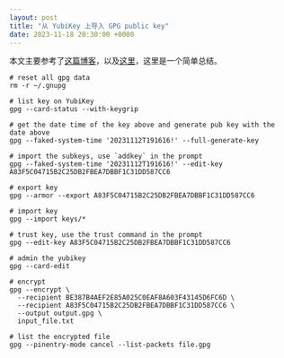 ```yaml
---
layout: post
title: "从 YubiKey 上导入 GPG public key"
date: 2023-11-18 20:30:00 +0000
---
```


本文主要参考了[这篇博客](https://www.nicksherlock.com/2021/08/recovering-lost-gpg-public-keys-from-your-yubikey/)，以及[这里](https://github.com/drduh/YubiKey-Guide/tree/master)，这里是一个简单总结。


```shell
# reset all gpg data
rm -r ~/.gnupg

# list key on YubiKey
gpg --card-status --with-keygrip

# get the date time of the key above and generate pub key with the date above
gpg --faked-system-time '20231112T191616!' --full-generate-key

# import the subkeys, use `addkey` in the prompt
gpg --faked-system-time '20231112T191616!' --edit-key A83F5C04715B2C25DB2FBEA7DBBF1C31DD587CC6

# export key
gpg --armor --export A83F5C04715B2C25DB2FBEA7DBBF1C31DD587CC6

# import key
gpg --import keys/*

# trust key, use the trust command in the prompt
gpg --edit-key A83F5C04715B2C25DB2FBEA7DBBF1C31DD587CC6

# admin the yubikey
gpg --card-edit

# encrypt
gpg --encrypt \
  --recipient BE387B4AEF2E85A025C0EAF8A603F43145D6FC6D \
  --recipient A83F5C04715B2C25DB2FBEA7DBBF1C31DD587CC6 \
  --output output.gpg \
  input_file.txt

# list the encrypted file
gpg --pinentry-mode cancel --list-packets file.gpg
```

